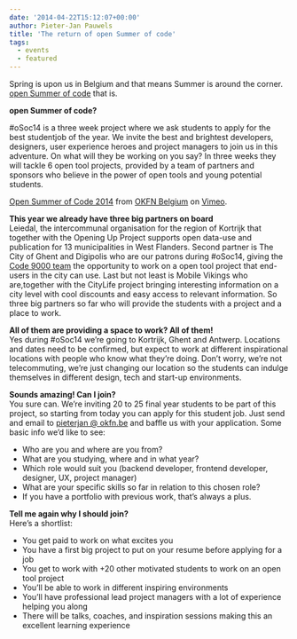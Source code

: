 ```yaml
---
date: '2014-04-22T15:12:07+00:00'
author: Pieter-Jan Pauwels
title: 'The return of open Summer of code'
tags:
  - events
  - featured
---
```


Spring is upon us in Belgium and that means Summer is around the corner. [open Summer of code](http://summerofcode.be/) that is.

**open Summer of code?**

\#oSoc14 is a three week project where we ask students to apply for the best studentjob of the year. We invite the best and brightest developers, designers, user experience heroes and project managers to join us in this adventure. On what will they be working on you say? In three weeks they will tackle 6 open tool projects, provided by a team of partners and sponsors who believe in the power of open tools and young potential students.

[Open Summer of Code 2014](http://vimeo.com/92072928) from [OKFN Belgium](http://vimeo.com/okfnbe) on [Vimeo](https://vimeo.com).

**This year we already have three big partners on board**  
Leiedal, the intercommunal organisation for the region of Kortrijk that together with the Opening Up Project supports open data-use and publication for 13 municipalities in West Flanders. Second partner is The City of Ghent and Digipolis who are our patrons during #oSoc14, giving the [Code 9000 team](http://appsforghent.be/apps-for-ghent-4/de-teams-en-hun-project/de-winnaars-apps-for-ghent-iv/) the opportunity to work on a open tool project that end-users in the city can use. Last but not least is Mobile Vikings who are,together with the CityLife project bringing interesting information on a city level with cool discounts and easy access to relevant information. So three big partners so far who will provide the students with a project and a place to work.

**All of them are providing a space to work? All of them!**  
Yes during #oSoc14 we’re going to Kortrijk, Ghent and Antwerp. Locations and dates need to be confirmed, but expect to work at different inspirational locations with people who know what they’re doing. Don’t worry, we’re not telecommuting, we’re just changing our location so the students can indulge themselves in different design, tech and start-up environments.

**Sounds amazing! Can I join?**  
You sure can. We’re inviting 20 to 25 final year students to be part of this project, so starting from today you can apply for this student job. Just send and email to [pieterjan @ okfn.be](mailto:pieter-jan.pauwels@okfn.org%22) and baffle us with your application. Some basic info we’d like to see:

- Who are you and where are you from?
- What are you studying, where and in what year?
- Which role would suit you (backend developer, frontend developer, designer, UX, project manager)
- What are your specific skills so far in relation to this chosen role?
- If you have a portfolio with previous work, that’s always a plus.

**Tell me again why I should join?**  
Here’s a shortlist:

- You get paid to work on what excites you
- You have a first big project to put on your resume before applying for a job
- You get to work with +20 other motivated students to work on an open tool project
- You’ll be able to work in different inspiring environments
- You’ll have professional lead project managers with a lot of experience helping you along
- There will be talks, coaches, and inspiration sessions making this an excellent learning experience
